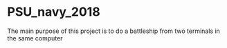 # PSU_navy_2018

The main purpose of this project is to do a battleship from two terminals in the same computer
